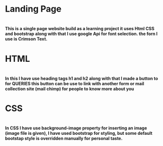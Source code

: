 <h1> Landing Page <h1/>
<h4>This is a single page website build as a learning project it uses Html CSS and bootstrap
along with that I use google Api for font selection. the forn I use is Crimson Text.<h4/>
<h1> HTML <h1/>
<h4>In this I have use heading tags h1 and h2 along with that I made a button to for QUERIES this button can be use to link
with another form or mail collection site (mail chimp) for people to know more about you<h4/>
<h1> CSS <h1/>
<h4> In CSS I have use background-image property for inserting an image (image file is given), I have used bootstrap for styling,
but some default bootstap style is overridden manually for personal taste.<h4/>
